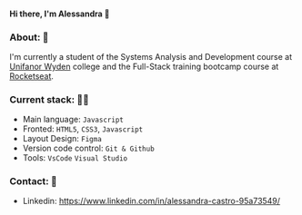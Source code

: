 #### Hi there, I'm Alessandra 👋

### About: :rocket:
I'm currently a student of the Systems Analysis and Development course at [Unifanor Wyden](https://www.wyden.com.br/unidades/unifanor) college and the Full-Stack training bootcamp course at [Rocketseat](https://app.rocketseat.com.br/).

### Current stack: :technologist:
- Main language: `Javascript`
- Fronted: `HTML5`, `CSS3`, `Javascript`
- Layout Design: `Figma`
- Version code control: `Git & Github`
- Tools: `VsCode` `Visual Studio`

### Contact: :iphone:
- Linkedin: https://www.linkedin.com/in/alessandra-castro-95a73549/
  


